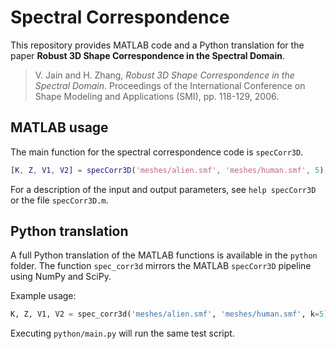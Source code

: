# Spectral Correspondence

This repository provides MATLAB code and a Python translation for the paper **Robust 3D Shape Correspondence in the Spectral Domain**.

> V. Jain and H. Zhang, *Robust 3D Shape Correspondence in the Spectral Domain*. Proceedings of the International Conference on Shape Modeling and Applications (SMI), pp. 118-129, 2006.

## MATLAB usage

The main function for the spectral correspondence code is `specCorr3D`.

```matlab
[K, Z, V1, V2] = specCorr3D('meshes/alien.smf', 'meshes/human.smf', 5);
```

For a description of the input and output parameters, see `help specCorr3D` or the file `specCorr3D.m`.

## Python translation

A full Python translation of the MATLAB functions is available in the `python` folder. The function `spec_corr3d` mirrors the MATLAB `specCorr3D` pipeline using NumPy and SciPy.

Example usage:

```python
K, Z, V1, V2 = spec_corr3d('meshes/alien.smf', 'meshes/human.smf', k=5)
```

Executing `python/main.py` will run the same test script.

